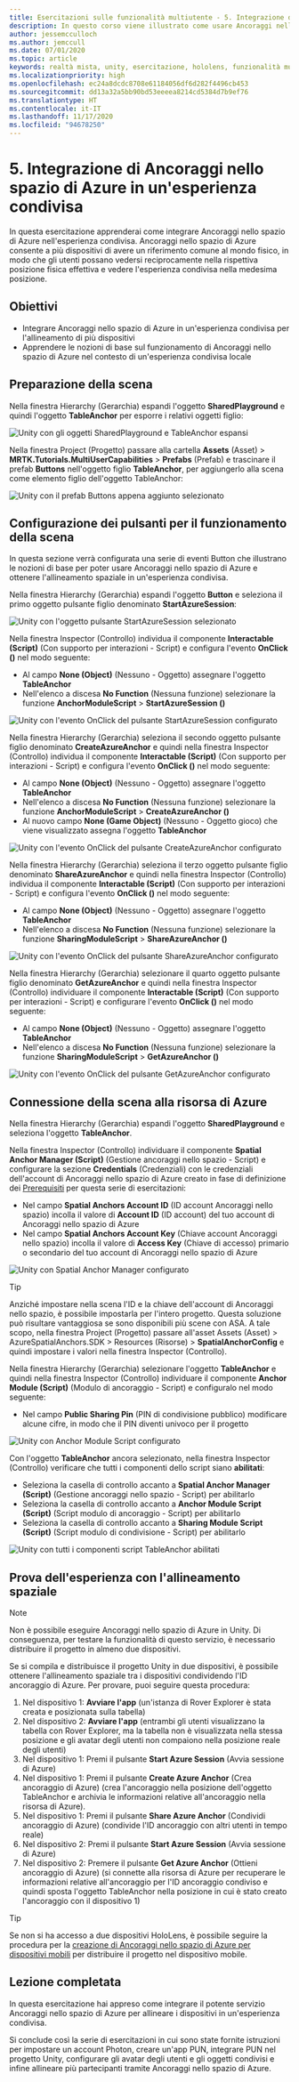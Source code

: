 ```yaml
---
title: Esercitazioni sulle funzionalità multiutente - 5. Integrazione di Ancoraggi nello spazio di Azure in un'esperienza condivisa
description: In questo corso viene illustrato come usare Ancoraggi nello spazio di Azure per ancorare oggetti in un'applicazione per HoloLens 2 condivisa da più utenti.
author: jessemcculloch
ms.author: jemccull
ms.date: 07/01/2020
ms.topic: article
keywords: realtà mista, unity, esercitazione, hololens, funzionalità multiutente, Photon, MRTK, mixed reality toolkit, UWP, ancoraggi nello spazio di Azure
ms.localizationpriority: high
ms.openlocfilehash: ec24a8dcdc8708e61184056df6d282f4496cb453
ms.sourcegitcommit: dd13a32a5bb90bd53eeeea8214cd5384d7b9ef76
ms.translationtype: HT
ms.contentlocale: it-IT
ms.lasthandoff: 11/17/2020
ms.locfileid: "94678250"
---
```

# <a name="5-integrating-azure-spatial-anchors-into-a-shared-experience"></a>5. Integrazione di Ancoraggi nello spazio di Azure in un'esperienza condivisa

In questa esercitazione apprenderai come integrare Ancoraggi nello spazio di Azure nell'esperienza condivisa. Ancoraggi nello spazio di Azure consente a più dispositivi di avere un riferimento comune al mondo fisico, in modo che gli utenti possano vedersi reciprocamente nella rispettiva posizione fisica effettiva e vedere l'esperienza condivisa nella medesima posizione.

## <a name="objectives"></a>Obiettivi

* Integrare Ancoraggi nello spazio di Azure in un'esperienza condivisa per l'allineamento di più dispositivi
* Apprendere le nozioni di base sul funzionamento di Ancoraggi nello spazio di Azure nel contesto di un'esperienza condivisa locale

## <a name="preparing-the-scene"></a>Preparazione della scena

Nella finestra Hierarchy (Gerarchia) espandi l'oggetto **SharedPlayground** e quindi l'oggetto **TableAnchor** per esporre i relativi oggetti figlio:

![Unity con gli oggetti SharedPlayground e TableAnchor espansi](images/mr-learning-sharing/sharing-05-section1-step1-1.png)

Nella finestra Project (Progetto) passare alla cartella **Assets** (Asset)  > **MRTK.Tutorials.MultiUserCapabilities** > **Prefabs** (Prefab) e trascinare il prefab **Buttons** nell'oggetto figlio **TableAnchor**, per aggiungerlo alla scena come elemento figlio dell'oggetto TableAnchor:

![Unity con il prefab Buttons appena aggiunto selezionato](images/mr-learning-sharing/sharing-05-section1-step1-2.png)

## <a name="configuring-the-buttons-to-operate-the-scene"></a>Configurazione dei pulsanti per il funzionamento della scena

In questa sezione verrà configurata una serie di eventi Button che illustrano le nozioni di base per poter usare Ancoraggi nello spazio di Azure e ottenere l'allineamento spaziale in un'esperienza condivisa.

Nella finestra Hierarchy (Gerarchia) espandi l'oggetto **Button** e seleziona il primo oggetto pulsante figlio denominato **StartAzureSession**:

![Unity con l'oggetto pulsante StartAzureSession selezionato](images/mr-learning-sharing/sharing-05-section2-step1-1.png)

Nella finestra Inspector (Controllo) individua il componente **Interactable (Script)** (Con supporto per interazioni - Script) e configura l'evento **OnClick ()** nel modo seguente:

* Al campo **None (Object)** (Nessuno - Oggetto) assegnare l'oggetto **TableAnchor**
* Nell'elenco a discesa **No Function** (Nessuna funzione) selezionare la funzione **AnchorModuleScript** > **StartAzureSession ()**

![Unity con l'evento OnClick del pulsante StartAzureSession configurato](images/mr-learning-sharing/sharing-05-section2-step1-2.png)

Nella finestra Hierarchy (Gerarchia) seleziona il secondo oggetto pulsante figlio denominato **CreateAzureAnchor** e quindi nella finestra Inspector (Controllo) individua il componente **Interactable (Script)** (Con supporto per interazioni - Script) e configura l'evento **OnClick ()** nel modo seguente:

* Al campo **None (Object)** (Nessuno - Oggetto) assegnare l'oggetto **TableAnchor**
* Nell'elenco a discesa **No Function** (Nessuna funzione) selezionare la funzione **AnchorModuleScript** > **CreateAzureAnchor ()**
* Al nuovo campo **None (Game Object)** (Nessuno - Oggetto gioco) che viene visualizzato assegna l'oggetto **TableAnchor**

![Unity con l'evento OnClick del pulsante CreateAzureAnchor configurato](images/mr-learning-sharing/sharing-05-section2-step1-3.png)

Nella finestra Hierarchy (Gerarchia) seleziona il terzo oggetto pulsante figlio denominato **ShareAzureAnchor** e quindi nella finestra Inspector (Controllo) individua il componente **Interactable (Script)** (Con supporto per interazioni - Script) e configura l'evento **OnClick ()** nel modo seguente:

* Al campo **None (Object)** (Nessuno - Oggetto) assegnare l'oggetto **TableAnchor**
* Nell'elenco a discesa **No Function** (Nessuna funzione) selezionare la funzione **SharingModuleScript** > **ShareAzureAnchor ()**

![Unity con l'evento OnClick del pulsante ShareAzureAnchor configurato](images/mr-learning-sharing/sharing-05-section2-step1-4.png)

Nella finestra Hierarchy (Gerarchia) selezionare il quarto oggetto pulsante figlio denominato **GetAzureAnchor** e quindi nella finestra Inspector (Controllo) individuare il componente **Interactable (Script)** (Con supporto per interazioni - Script) e configurare l'evento **OnClick ()** nel modo seguente:

* Al campo **None (Object)** (Nessuno - Oggetto) assegnare l'oggetto **TableAnchor**
* Nell'elenco a discesa **No Function** (Nessuna funzione) selezionare la funzione **SharingModuleScript** > **GetAzureAnchor ()**

![Unity con l'evento OnClick del pulsante GetAzureAnchor configurato](images/mr-learning-sharing/sharing-05-section2-step1-5.png)

## <a name="connecting-the-scene-to-the-azure-resource"></a>Connessione della scena alla risorsa di Azure

Nella finestra Hierarchy (Gerarchia) espandi l'oggetto **SharedPlayground** e seleziona l'oggetto **TableAnchor**.

Nella finestra Inspector (Controllo) individuare il componente **Spatial Anchor Manager (Script)** (Gestione ancoraggi nello spazio - Script) e configurare la sezione **Credentials** (Credenziali) con le credenziali dell'account di Ancoraggi nello spazio di Azure creato in fase di definizione dei [Prerequisiti](mr-learning-sharing-01.md#prerequisites) per questa serie di esercitazioni:

* Nel campo **Spatial Anchors Account ID** (ID account Ancoraggi nello spazio) incolla il valore di **Account ID** (ID account) del tuo account di Ancoraggi nello spazio di Azure
* Nel campo **Spatial Anchors Account Key** (Chiave account Ancoraggi nello spazio) incolla il valore di **Access Key** (Chiave di accesso) primario o secondario del tuo account di Ancoraggi nello spazio di Azure

![Unity con Spatial Anchor Manager configurato](images/mr-learning-sharing/sharing-05-section3-step1-1.png)

> [!TIP]
> Anziché impostare nella scena l'ID e la chiave dell'account di Ancoraggi nello spazio, è possibile impostarla per l'intero progetto. Questa soluzione può risultare vantaggiosa se sono disponibili più scene con ASA. A tale scopo, nella finestra Project (Progetto) passare all'asset Assets (Asset) > AzureSpatialAnchors.SDK > Resources (Risorse) > **SpatialAnchorConfig** e quindi impostare i valori nella finestra Inspector (Controllo).

Nella finestra Hierarchy (Gerarchia) selezionare l'oggetto **TableAnchor** e quindi nella finestra Inspector (Controllo) individuare il componente **Anchor Module (Script)** (Modulo di ancoraggio - Script) e configuralo nel modo seguente:

* Nel campo **Public Sharing Pin** (PIN di condivisione pubblico) modificare alcune cifre, in modo che il PIN diventi univoco per il progetto

![Unity con Anchor Module Script configurato](images/mr-learning-sharing/sharing-05-section3-step1-2.png)

Con l'oggetto **TableAnchor** ancora selezionato, nella finestra Inspector (Controllo) verificare che tutti i componenti dello script siano **abilitati**:

* Seleziona la casella di controllo accanto a **Spatial Anchor Manager (Script)** (Gestione ancoraggi nello spazio - Script) per abilitarlo
* Seleziona la casella di controllo accanto a **Anchor Module Script (Script)** (Script modulo di ancoraggio - Script) per abilitarlo
* Seleziona la casella di controllo accanto a **Sharing Module Script (Script)** (Script modulo di condivisione - Script) per abilitarlo

![Unity con tutti i componenti script TableAnchor abilitati](images/mr-learning-sharing/sharing-05-section3-step1-3.png)

## <a name="trying-the-experience-with-spatial-alignment"></a>Prova dell'esperienza con l'allineamento spaziale

> [!NOTE]
> Non è possibile eseguire Ancoraggi nello spazio di Azure in Unity. Di conseguenza, per testare la funzionalità di questo servizio, è necessario distribuire il progetto in almeno due dispositivi.

Se si compila e distribuisce il progetto Unity in due dispositivi, è possibile ottenere l'allineamento spaziale tra i dispositivi condividendo l'ID ancoraggio di Azure. Per provare, puoi seguire questa procedura:

1. Nel dispositivo 1: **Avviare l'app** (un'istanza di Rover Explorer è stata creata e posizionata sulla tabella)
2. Nel dispositivo 2: **Avviare l'app** (entrambi gli utenti visualizzano la tabella con Rover Explorer, ma la tabella non è visualizzata nella stessa posizione e gli avatar degli utenti non compaiono nella posizione reale degli utenti)
3. Nel dispositivo 1: Premi il pulsante **Start Azure Session** (Avvia sessione di Azure)
4. Nel dispositivo 1: Premi il pulsante **Create Azure Anchor** (Crea ancoraggio di Azure) (crea l'ancoraggio nella posizione dell'oggetto TableAnchor e archivia le informazioni relative all'ancoraggio nella risorsa di Azure).
5. Nel dispositivo 1: Premi il pulsante **Share Azure Anchor** (Condividi ancoraggio di Azure) (condivide l'ID ancoraggio con altri utenti in tempo reale)
6. Nel dispositivo 2: Premi il pulsante **Start Azure Session** (Avvia sessione di Azure)
7. Nel dispositivo 2: Premere il pulsante **Get Azure Anchor** (Ottieni ancoraggio di Azure) (si connette alla risorsa di Azure per recuperare le informazioni relative all'ancoraggio per l'ID ancoraggio condiviso e quindi sposta l'oggetto TableAnchor nella posizione in cui è stato creato l'ancoraggio con il dispositivo 1)

> [!TIP]
> Se non si ha accesso a due dispositivi HoloLens, è possibile seguire la procedura per la [creazione di Ancoraggi nello spazio di Azure per dispositivi mobili](mr-learning-asa-05.md) per distribuire il progetto nel dispositivo mobile.

## <a name="congratulations"></a>Lezione completata

In questa esercitazione hai appreso come integrare il potente servizio Ancoraggi nello spazio di Azure per allineare i dispositivi in un'esperienza condivisa.

Si conclude così la serie di esercitazioni in cui sono state fornite istruzioni per impostare un account Photon, creare un'app PUN, integrare PUN nel progetto Unity, configurare gli avatar degli utenti e gli oggetti condivisi e infine allineare più partecipanti tramite Ancoraggi nello spazio di Azure.
